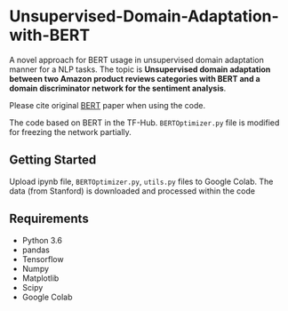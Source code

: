 # Unsupervised-Domain-Adaptation-with-BERT
A novel approach for BERT usage in unsupervised domain adaptation manner for a NLP tasks. The topic is **Unsupervised domain adaptation between two Amazon product reviews categories with BERT and a domain discriminator network for the sentiment analysis**.

Please cite original [BERT](https://arxiv.org/abs/1810.04805) paper when using the code.

The code based on BERT in the TF-Hub. `BERTOptimizer.py` file is modified for freezing the network partially. 

## Getting Started
Upload ipynb file, `BERTOptimizer.py`, `utils.py` files to Google Colab. The data (from Stanford) is downloaded and processed within the code

## Requirements
* Python 3.6
* pandas 
* Tensorflow 
* Numpy
* Matplotlib
* Scipy
* Google Colab


